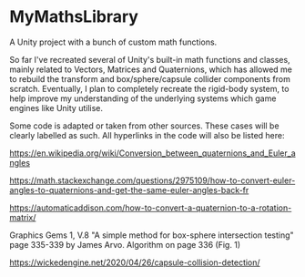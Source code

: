 # MyMathsLibrary
A Unity project with a bunch of custom math functions.

So far I've recreated several of Unity's built-in math functions and classes, mainly related to Vectors, Matrices and Quaternions, which has allowed me to rebuild the transform and box/sphere/capsule collider components from scratch. Eventually, I plan to completely recreate the rigid-body system, to help improve my understanding of the underlying systems which game engines like Unity utilise.

Some code is adapted or taken from other sources. These cases will be clearly labelled as such. All hyperlinks in the code will also be listed here:

https://en.wikipedia.org/wiki/Conversion_between_quaternions_and_Euler_angles

https://math.stackexchange.com/questions/2975109/how-to-convert-euler-angles-to-quaternions-and-get-the-same-euler-angles-back-fr

https://automaticaddison.com/how-to-convert-a-quaternion-to-a-rotation-matrix/

Graphics Gems 1, V.8 "A simple method for box-sphere intersection testing" page 335-339 by James Arvo. Algorithm on page 336 (Fig. 1)

https://wickedengine.net/2020/04/26/capsule-collision-detection/
